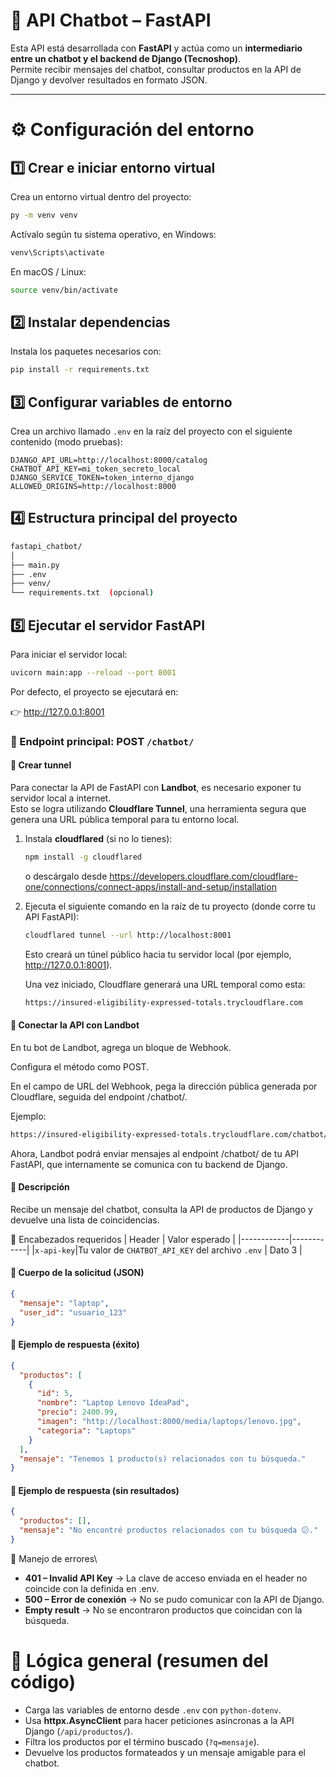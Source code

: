 # 🤖 API Chatbot – FastAPI

Esta API está desarrollada con **FastAPI** y actúa como un **intermediario entre un chatbot y el backend de Django (Tecnoshop)**.  
Permite recibir mensajes del chatbot, consultar productos en la API de Django y devolver resultados en formato JSON.

---

# ⚙️ Configuración del entorno

## 1️⃣ Crear e iniciar entorno virtual

Crea un entorno virtual dentro del proyecto:

```bash
py -m venv venv
```
Actívalo según tu sistema operativo, en Windows:
```bash
venv\Scripts\activate
```
En macOS / Linux:
```bash
source venv/bin/activate
```
## 2️⃣ Instalar dependencias
Instala los paquetes necesarios con:
```bash
pip install -r requirements.txt
```
## 3️⃣ Configurar variables de entorno
Crea un archivo llamado `.env` en la raíz del proyecto con el siguiente contenido (modo pruebas):

```env
DJANGO_API_URL=http://localhost:8000/catalog
CHATBOT_API_KEY=mi_token_secreto_local
DJANGO_SERVICE_TOKEN=token_interno_django
ALLOWED_ORIGINS=http://localhost:8000
```

## 4️⃣ Estructura principal del proyecto
```bash
fastapi_chatbot/
│
├── main.py
├── .env
├── venv/
└── requirements.txt  (opcional)
```
## 5️⃣ Ejecutar el servidor FastAPI
Para iniciar el servidor local:
```bash
uvicorn main:app --reload --port 8001
```
Por defecto, el proyecto se ejecutará en:

👉 http://127.0.0.1:8001

### 🧠 Endpoint principal: POST `/chatbot/`
#### 🔹 Crear tunnel
Para conectar la API de FastAPI con **Landbot**, es necesario exponer tu servidor local a internet.  
Esto se logra utilizando **Cloudflare Tunnel**, una herramienta segura que genera una URL pública temporal para tu entorno local.

1. Instala **cloudflared** (si no lo tienes):
    ```bash
    npm install -g cloudflared
    ```
    o descárgalo desde https://developers.cloudflare.com/cloudflare-one/connections/connect-apps/install-and-setup/installation

2. Ejecuta el siguiente comando en la raíz de tu proyecto (donde corre tu API FastAPI):
    ```bash
    cloudflared tunnel --url http://localhost:8001
    ```
    Esto creará un túnel público hacia tu servidor local (por ejemplo, http://127.0.0.1:8001).

    Una vez iniciado, Cloudflare generará una URL temporal como esta:

    ```bash
    https://insured-eligibility-expressed-totals.trycloudflare.com
    ```
#### 🔹 Conectar la API con Landbot
En tu bot de Landbot, agrega un bloque de Webhook.

Configura el método como POST.

En el campo de URL del Webhook, pega la dirección pública generada por Cloudflare, seguida del endpoint /chatbot/.

Ejemplo:
```bash
https://insured-eligibility-expressed-totals.trycloudflare.com/chatbot/
```
Ahora, Landbot podrá enviar mensajes al endpoint /chatbot/ de tu API FastAPI, que internamente se comunica con tu backend de Django.


#### 🔹 Descripción
Recibe un mensaje del chatbot, consulta la API de productos de Django y devuelve una lista de coincidencias.

🔹 Encabezados requeridos
| Header | Valor esperado |
|------------|------------|
|`x-api-key`|Tu valor de `CHATBOT_API_KEY` del archivo `.env`     | Dato 3     |

#### 🔹 Cuerpo de la solicitud (JSON)
```json
{
  "mensaje": "laptop",
  "user_id": "usuario_123"
}
```
#### 🔹 Ejemplo de respuesta (éxito)
```json
{
  "productos": [
    {
      "id": 5,
      "nombre": "Laptop Lenovo IdeaPad",
      "precio": 2400.99,
      "imagen": "http://localhost:8000/media/laptops/lenovo.jpg",
      "categoria": "Laptops"
    }
  ],
  "mensaje": "Tenemos 1 producto(s) relacionados con tu búsqueda."
}
```
#### 🔹 Ejemplo de respuesta (sin resultados)
```json
{
  "productos": [],
  "mensaje": "No encontré productos relacionados con tu búsqueda 😕."
}
```
🚨 Manejo de errores\
- **401 – Invalid API Key** → La clave de acceso enviada en el header no coincide con la definida en .env.
- **500 – Error de conexión** → No se pudo comunicar con la API de Django.
- **Empty result** → No se encontraron productos que coincidan con la búsqueda.

# 🧩 Lógica general (resumen del código)
- Carga las variables de entorno desde `.env` con `python-dotenv`.
- Usa **httpx.AsyncClient** para hacer peticiones asíncronas a la API Django (`/api/productos/`).
- Filtra los productos por el término buscado (`?q=mensaje`).
- Devuelve los productos formateados y un mensaje amigable para el chatbot.